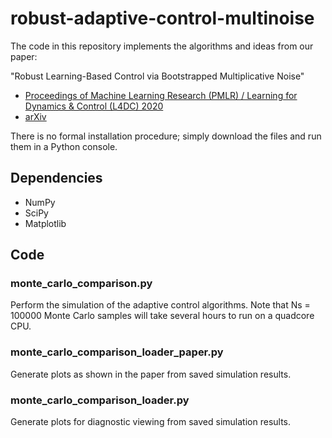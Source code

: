 # robust-adaptive-control-multinoise
The code in this repository implements the algorithms and ideas from our paper:

"Robust Learning-Based Control via Bootstrapped Multiplicative Noise"

* [Proceedings of Machine Learning Research (PMLR) / Learning for Dynamics & Control (L4DC) 2020](http://proceedings.mlr.press/v120/gravell20a.html)
* [arXiv](https://arxiv.org/abs/2002.10069)

There is no formal installation procedure; simply download the files and run them in a Python console.

## Dependencies
* NumPy
* SciPy
* Matplotlib

## Code
### monte_carlo_comparison.py
Perform the simulation of the adaptive control algorithms.
Note that Ns = 100000 Monte Carlo samples will take several hours to run on a quadcore CPU.

### monte_carlo_comparison_loader_paper.py
Generate plots as shown in the paper from saved simulation results.

### monte_carlo_comparison_loader.py
Generate plots for diagnostic viewing from saved simulation results.
